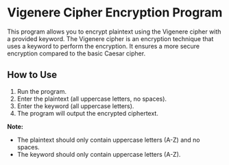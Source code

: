 # Vigenere Cipher Encryption Program

This program allows you to encrypt plaintext using the Vigenere cipher with a provided keyword. The Vigenere cipher is an encryption technique that uses a keyword to perform the encryption. It ensures a more secure encryption compared to the basic Caesar cipher.

## How to Use

1. Run the program.
2. Enter the plaintext (all uppercase letters, no spaces).
3. Enter the keyword (all uppercase letters).
4. The program will output the encrypted ciphertext.

**Note:**
- The plaintext should only contain uppercase letters (A-Z) and no spaces.
- The keyword should only contain uppercase letters (A-Z).
